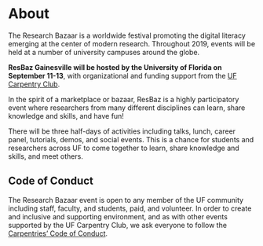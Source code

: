 # About

The Research Bazaar is a worldwide festival promoting the digital literacy emerging at the center of modern research. Throughout 2019, events will be held at a number of university campuses around the globe.

<b>ResBaz Gainesville will be hosted by the University of Florida on September 11-13</b>, with organizational and funding support from the [UF Carpentry Club](https://uf-carpentry.org).

In the spirit of a marketplace or bazaar, ResBaz is a highly participatory event where researchers from many different disciplines can learn, share knowledge and skills, and have fun!

There will be three half-days of activities including talks, lunch, career panel, tutorials, demos, and social events. This is a chance for students and researchers across UF to come together to learn, share knowledge and skills, and meet others. 

## Code of Conduct
The Research Bazaar event is open to any member of the UF community including staff, faculty, and students, paid, and volunteer. In order to create and inclusive and supporting environment, and as with other events supported by the UF Carpentry Club, we ask everyone to follow the [Carpentries’ Code of Conduct](https://docs.carpentries.org/topic_folders/policies/code-of-conduct.html).
